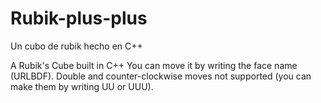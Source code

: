 # Rubik-plus-plus
Un cubo de rubik hecho en C++

A Rubik's Cube built in C++
You can move it by writing the face name (URLBDF). Double and counter-clockwise moves not supported (you can make them by writing UU or UUU).
